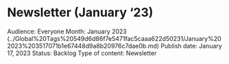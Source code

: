 # Newsletter (January ‘23)

Audience: Everyone
Month: January 2023 (../Global%20Tags%20549d6d86f7e5471fac5caaa622d50231/January%202023%203517071b1e67448d9a8b20976c7dae0b.md)
Publish date: January 17, 2023
Status: Backlog
Type of content: Newsletter